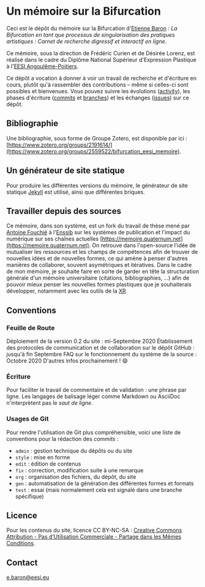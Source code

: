 # Un mémoire sur la Bifurcation
Ceci est le dépôt du mémoire sur la Bifurcation d'[Etienne Baron](https://urltr.ee/etxetxe) : *La Bifurcation en tant que processus de singularisation des pratiques artistiques : Carnet de recherche digressif et interactif en ligne*.

Ce mémoire, sous la direction de Frédéric Curien et de Désirée Lorenz, est réalisé dans le cadre du Diplôme National Supérieur d'Expression Plastique à l'[EESI Angoulême-Poitiers](https://www.eesi.eu/site/index.php).

Ce dépôt a vocation à donner à voir un travail de recherche et d'écriture en cours, plutôt qu'à rassembler des contributions – même si celles-ci sont possibles et bienvenues.
Vous pouvez suivre les évolutions ([activity](https://github.com/etxetxe/DNSEP_Report_EESI_2020/activity)), les phases d'écriture ([commits](https://github.com/etxetxe/DNSEP_Report_EESI_2020/commits/master) et [branches](https://github.com/etxetxe/DNSEP_Report_EESI_2020/branches)) et les échanges ([issues](https://github.com/etxetxe/DNSEP_Report_EESI_2020/issues)) sur ce dépôt.

## Bibliographie
Une bibliographie, sous forme de Groupe Zotero, est disponible par ici : [https://www.zotero.org/groups/2191614/](https://www.zotero.org/groups/2559522/bifurcation_eesi_memoire).

## Un générateur de site statique
Pour produire les différentes versions du mémoire, le générateur de site statique [Jekyll](https://jekyllrb.com/) est utilisé, ainsi que différentes briques.

## Travailler depuis des sources

Ce mémoire, dans son système, est un fork du travail de thèse mené par [Antoine Fouchié](https://www.quaternum.net/) à l'[Enssib](http://www.enssib.fr/) sur les systèmes de publication et l'impact du numérique sur ses chaînes actuelles [https://memoire.quaternum.net](https://memoire.quaternum.net).
On retrouve dans l'open-source l'idée de mutualiser les ressources et les champs de compétences afin de trouver de nouvelles idées et de nouvelles formes, ce qui amène à penser d'autres manières de collaborer, souvent asymétriques et itératives.
Dans le cadre de mon mémoire, je souhaite faire en sorte de garder en tête la structuration générale d'un mémoire universitaire (citations, bibliographies, ...) afin de pouvoir mieux penser les nouvelles formes plastiques que je souhaiterais développer, notamment avec les outils de la [XR](https://github.com/etxetxe/VR_Bifurcation/tree/master)

## Conventions

### Feuille de Route
Déploiement de la version 0.2 du site : mi-Septembre 2020
Établissement des protocoles de communication et de collaboration sur le dépôt GitHub : jusqu'à fin Septembre
FAQ sur le fonctionnement du système de la source : Octobre 2020
D'autres infos prochainement ! :smile:

### Écriture
Pour faciliter le travail de commentaire et de validation : une phrase par ligne.
Les langages de balisage léger comme Markdown ou AsciiDoc n'interprètent pas le _saut de ligne_.

### Usages de Git
Pour rendre l'utilisation de Git plus compréhensible, voici une liste de conventions pour la rédaction des _commits_ :

- `admin` : gestion technique du dépôts ou du site
- `style` : mise en forme
- `edit` : édition de contenus
- `fix` : correction, modification suite à une remarque
- `org` : organisation des fichiers, du dépôt, du site
- `gen` : automatisation de la génération des différentes formes et formats
- `test` : essai (mais normalement cela est signalé dans une branche spécifique)

## Licence
Pour les contenus du site, licence CC BY-NC-SA : [Creative Commons Attribution - Pas d’Utilisation Commerciale - Partage dans les Mêmes Conditions](https://creativecommons.org/licenses/by-nc-sa/4.0/).

## Contact
[e.baron@eesi.eu](mailto:e.baron@eesi.eu)
